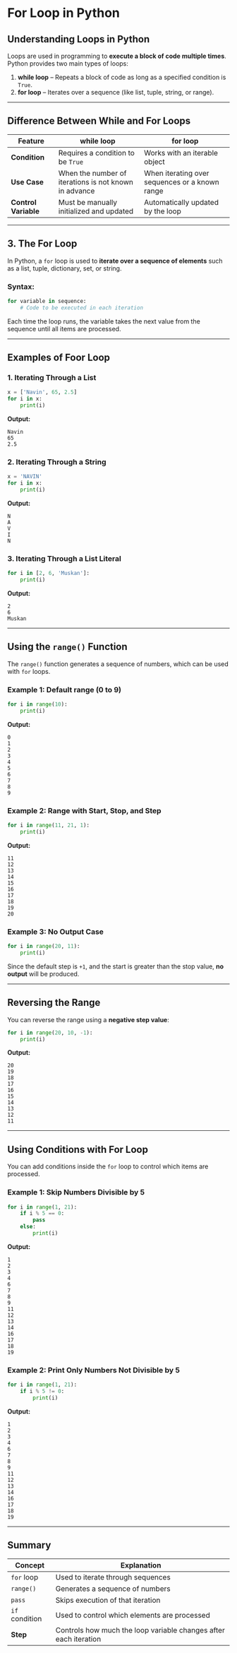 # For Loop in Python


## Understanding Loops in Python

Loops are used in programming to **execute a block of code multiple times**.  
Python provides two main types of loops:

1. **while loop** – Repeats a block of code as long as a specified condition is `True`.  
2. **for loop** – Iterates over a sequence (like list, tuple, string, or range).


---


## Difference Between While and For Loops

| **Feature** | **while loop** | **for loop** |
|--------------|----------------|---------------|
| **Condition** | Requires a condition to be `True` | Works with an iterable object |
| **Use Case** | When the number of iterations is not known in advance | When iterating over sequences or a known range |
| **Control Variable** | Must be manually initialized and updated | Automatically updated by the loop |


---


## 3. The For Loop

In Python, a `for` loop is used to **iterate over a sequence of elements** such as a list, tuple, dictionary, set, or string.

### Syntax:
```python
for variable in sequence:
    # Code to be executed in each iteration
```

Each time the loop runs, the variable takes the next value from the sequence until all items are processed.


---

## Examples of Foor Loop
### 1. Iterating Through a List
```python
x = ['Navin', 65, 2.5]
for i in x:
    print(i)
```
**Output:**
```
Navin
65
2.5
```


### 2. Iterating Through a String
```python
x = 'NAVIN'
for i in x:
    print(i)
```
**Output:**
```
N
A
V
I
N
```


### 3. Iterating Through a List Literal
```python
for i in [2, 6, 'Muskan']:
    print(i)
```
**Output:**
```
2
6
Muskan
```

---


##  Using the `range()` Function

The `range()` function generates a sequence of numbers, which can be used with `for` loops.

### Example 1: Default range (0 to 9)
```python
for i in range(10):
    print(i)
```
**Output:**
```
0
1
2
3
4
5
6
7
8
9
```

### Example 2: Range with Start, Stop, and Step
```python
for i in range(11, 21, 1):
    print(i)
```
**Output:**
```
11
12
13
14
15
16
17
18
19
20
```

### Example 3: No Output Case
```python
for i in range(20, 11):
    print(i)
```
Since the default step is `+1`, and the start is greater than the stop value, **no output** will be produced.


---


## Reversing the Range
You can reverse the range using a **negative step value**:
```python
for i in range(20, 10, -1):
    print(i)
```
**Output:**
```
20
19
18
17
16
15
14
13
12
11
```


---


## Using Conditions with For Loop

You can add conditions inside the `for` loop to control which items are processed.

### Example 1: Skip Numbers Divisible by 5
```python
for i in range(1, 21):
    if i % 5 == 0:
        pass
    else:
        print(i)
```
**Output:**
```
1
2
3
4
6
7
8
9
11
12
13
14
16
17
18
19
```

### Example 2: Print Only Numbers Not Divisible by 5
```python
for i in range(1, 21):
    if i % 5 != 0:
        print(i)
```
**Output:**
```
1
2
3
4
6
7
8
9
11
12
13
14
16
17
18
19
```


---


## Summary

| **Concept** | **Explanation** |
|--------------|----------------|
| `for` loop | Used to iterate through sequences |
| `range()` | Generates a sequence of numbers |
| `pass` | Skips execution of that iteration |
| `if` condition | Used to control which elements are processed |
| **Step** | Controls how much the loop variable changes after each iteration |


